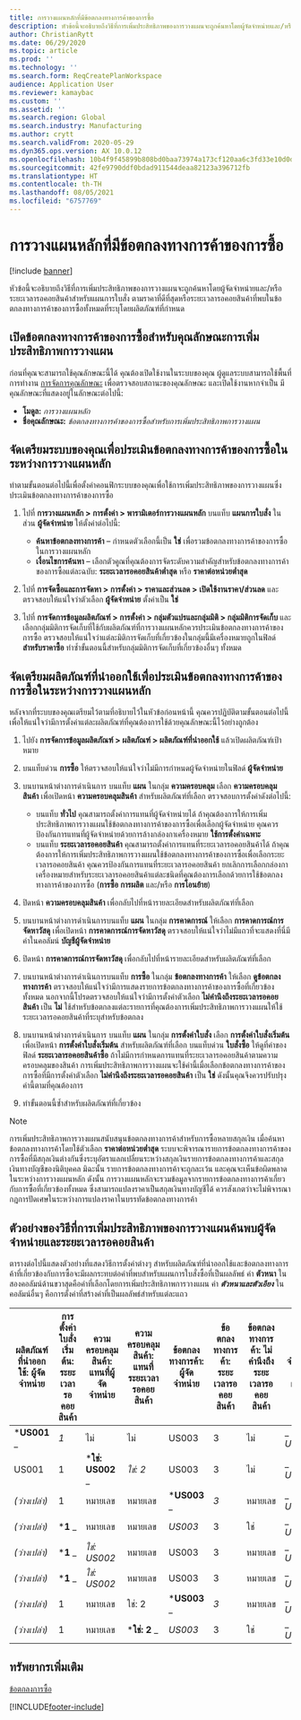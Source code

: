 ```yaml
---
title: การวางแผนหลักที่มีข้อตกลงทางการค้าของการซื้อ
description: หัวข้อนี้จะอธิบายถึงวิธีที่การเพิ่มประสิทธิภาพของการวางแผนจะถูกค้นหาโดยผู้จัดจำหน่ายและ/หรือระยะเวลารอคอยสินค้าสำหรับแผนการใบสั่ง ตามราคาที่ดีที่สุดหรือระยะเวลารอคอยสินค้าที่พบในข้อตกลงทางการค้าของการซื้อ
author: ChristianRytt
ms.date: 06/29/2020
ms.topic: article
ms.prod: ''
ms.technology: ''
ms.search.form: ReqCreatePlanWorkspace
audience: Application User
ms.reviewer: kamaybac
ms.custom: ''
ms.assetid: ''
ms.search.region: Global
ms.search.industry: Manufacturing
ms.author: crytt
ms.search.validFrom: 2020-05-29
ms.dyn365.ops.version: AX 10.0.12
ms.openlocfilehash: 10b4f9f45899b808bd0baa73974a173cf120aa6c3fd33e10d0d79a59614f1f70
ms.sourcegitcommit: 42fe9790ddf0bdad911544deaa82123a396712fb
ms.translationtype: HT
ms.contentlocale: th-TH
ms.lasthandoff: 08/05/2021
ms.locfileid: "6757769"
---
```

# <a name="master-planning-with-purchase-trade-agreements"></a>การวางแผนหลักที่มีข้อตกลงทางการค้าของการซื้อ

[!include [banner](../../includes/banner.md)]

หัวข้อนี้จะอธิบายถึงวิธีที่การเพิ่มประสิทธิภาพของการวางแผนจะถูกค้นหาโดยผู้จัดจำหน่ายและ/หรือระยะเวลารอคอยสินค้าสำหรับแผนการใบสั่ง ตามราคาที่ดีที่สุดหรือระยะเวลารอคอยสินค้าที่พบในข้อตกลงทางการค้าของการซื้อทั้งหมดที่ระบุโดยผลิตภัณฑ์ที่กำหนด

## <a name="turn-on-the-purchase-trade-agreements-for-planning-optimization-feature"></a>เปิดข้อตกลงทางการค้าของการซื้อสำหรับคุณลักษณะการเพิ่มประสิทธิภาพการวางแผน

ก่อนที่คุณจะสามารถใช้คุณลักษณะนี้ได้ คุณต้องเปิดใช้งานในระบบของคุณ ผู้ดูแลระบบสามารถใช้พื้นที่การทำงาน [การจัดการคุณลักษณะ](../../../fin-ops-core/fin-ops/get-started/feature-management/feature-management-overview.md) เพื่อตรวจสอบสถานะของคุณลักษณะ และเปิดใช้งานหากจำเป็น มีคุณลักษณะที่แสดงอยู่ในลักษณะต่อไปนี้:

- **โมดูล:** *การวางแผนหลัก*
- **ชื่อคุณลักษณะ:** *ข้อตกลงทางการค้าของการซื้อสำหรับการเพิ่มประสิทธิภาพการวางแผน*

## <a name="prepare-your-system-to-evaluate-purchase-trade-agreements-during-master-planning"></a>จัดเตรียมระบบของคุณเพื่อประเมินข้อตกลงทางการค้าของการซื้อในระหว่างการวางแผนหลัก

ทำตามขั้นตอนต่อไปนี้เพื่อตั้งค่าคอนฟิกระบบของคุณเพื่อใช้การเพิ่มประสิทธิภาพของการวางแผนซึ่งประเมินข้อตกลงทางการค้าของการซื้อ

1. ไปที่ **การวางแผนหลัก \> การตั้งค่า \> พารามิเตอร์การวางแผนหลัก** บนแท็บ **แผนการใบสั่ง** ในส่วน **ผู้จัดจำหน่าย** ให้ตั้งค่าต่อไปนี้:

    - **ค้นหาข้อตกลงทางการค้า** – กำหนดตัวเลือกนี้เป็น **ใช่** เพื่อรวมข้อตกลงทางการค้าของการซื้อในการวางแผนหลัก
    - **เงื่อนไขการค้นหา** – เลือกตัวคูณที่คุณต้องการจัดระดับความสำคัญสำหรับข้อตกลงทางการค้าของการซื้อแต่ละฉบับ: **ระยะเวลารอคอยสินค้าต่ำสุด** หรือ **ราคาต่อหน่วยต่ำสุด**

1. ไปที่ **การจัดซื้อและการจัดหา \> การตั้งค่า \> ราคาและส่วนลด \> เปิดใช้งานราคา/ส่วนลด** และตรวจสอบให้แน่ใจว่าตัวเลือก **ผู้จัดจำหน่าย** ตั้งค่าเป็น **ใช่**
1. ไปที่ **การจัดการข้อมูลผลิตภัณฑ์ \> การตั้งค่า \> กลุ่มตัวแปรและกลุ่มมิติ \> กลุ่มมิติการจัดเก็บ** และเลือกกลุ่มมิติการจัดเก็บที่ใช้กับผลิตภัณฑ์ที่การวางแผนหลักควรประเมินข้อตกลงทางการค้าของการซื้อ ตรวจสอบให้แน่ใจว่าแต่ละมิติการจัดเก็บที่เกี่ยวข้องในกลุ่มนี้มีเครื่องหมายถูกในฟิลด์ **สำหรับราคาซื้อ** ทำซ้ำขั้นตอนนี้สำหรับกลุ่มมิติการจัดเก็บที่เกี่ยวข้องอื่นๆ ทั้งหมด

## <a name="prepare-a-released-product-to-evaluate-purchase-trade-agreements-during-master-planning"></a>จัดเตรียมผลิตภัณฑ์ที่นำออกใช้เพื่อประเมินข้อตกลงทางการค้าของการซื้อในระหว่างการวางแผนหลัก

หลังจากที่ระบบของคุณเตรียมไว้ตามที่อธิบายไว้ในหัวข้อก่อนหน้านี้ คุณควรปฏิบัติตามขั้นตอนต่อไปนี้เพื่อให้แน่ใจว่ามีการตั้งค่าแต่ละผลิตภัณฑ์ที่คุณต้องการใช้ด้วยคุณลักษณะนี้ไว้อย่างถูกต้อง

1. ไปยัง **การจัดการข้อมูลผลิตภัณฑ์ \> ผลิตภัณฑ์ \> ผลิตภัณฑ์ที่นำออกใช้** แล้วเปิดผลิตภัณฑ์เป้าหมาย
1. บนแท็บด่วน **การซื้อ** ให้ตรวจสอบให้แน่ใจว่าไม่มีการกำหนดผู้จัดจำหน่ายในฟิลด์ **ผู้จัดจำหน่าย**
1. บนบานหน้าต่างการดำเนินการ บนแท็บ **แผน** ในกลุ่ม **ความครอบคลุม** เลือก **ความครอบคลุมสินค้า** เพื่อเปิดหน้า **ความครอบคลุมสินค้า** สำหรับผลิตภัณฑ์ที่เลือก ตรวจสอบการตั้งค่าดังต่อไปนี้:

    - บนแท็บ **ทั่วไป** คุณสามารถตั้งค่าการแทนที่ผู้จัดจำหน่ายได้ ถ้าคุณต้องการให้การเพิ่มประสิทธิภาพการวางแผนใช้ข้อตกลงทางการค้าของการซื้อเพื่อเลือกผู้จัดจำหน่าย คุณควรป้องกันการแทนที่ผู้จัดจำหน่ายด้วยการล้างกล่องกาเครื่องหมาย **ใช้การตั้งค่าเฉพาะ**
    - บนแท็บ **ระยะเวลารอคอยสินค้า** คุณสามารถตั้งค่าการแทนที่ระยะเวลารอคอยสินค้าได้ ถ้าคุณต้องการให้การเพิ่มประสิทธิภาพการวางแผนใช้ข้อตกลงทางการค้าของการซื้อเพื่อเลือกระยะเวลารอคอยสินค้า คุณควรป้องกันการแทนที่ระยะเวลารอคอยสินค้า ยกเลิกการเลือกกล่องกาเครื่องหมายสำหรับระยะเวลารอคอยสินค้าแต่ละชนิดที่คุณต้องการเลือกด้วยการใช้ข้อตกลงทางการค้าของการซื้อ (**การซื้อ** **การผลิต** และ/หรือ **การโอนย้าย**)

1. ปิดหน้า **ความครอบคลุมสินค้า** เพื่อกลับไปที่หน้ารายละเอียดสำหรับผลิตภัณฑ์ที่เลือก
1. บนบานหน้าต่างการดำเนินการบนแท็บ **แผน** ในกลุ่ม **การคาดการณ์** ให้เลือก **การคาดการณ์การจัดหาวัสดุ** เพื่อเปิดหน้า **การคาดการณ์การจัดหาวัสดุ** ตรวจสอบให้แน่ใจว่าไม่มีแถวที่จะแสดงที่นี่มีค่าในคอลัมน์ **บัญชีผู้จัดจำหน่าย**
1. ปิดหน้า **การคาดการณ์การจัดหาวัสดุ** เพื่อกลับไปที่หน้ารายละเอียดสำหรับผลิตภัณฑ์ที่เลือก
1. บนบานหน้าต่างการดำเนินการบนแท็บ **การซื้อ** ในกลุ่ม **ข้อตกลงทางการค้า** ให้เลือก **ดูข้อตกลงทางการค้า** ตรวจสอบให้แน่ใจว่ามีการแสดงรายการข้อตกลงทางการค้าของการซื้อที่เกี่ยวข้องทั้งหมด นอกจากนี้โปรดตรวจสอบให้แน่ใจว่ามีการตั้งค่าตัวเลือก **ไม่คำนึงถึงระยะเวลารอคอยสินค้า** เป็น **ไม่** ใช้สำหรับข้อตกลงแต่ละรายการที่คุณต้องการเพิ่มประสิทธิภาพการวางแผนให้ใช้ระยะเวลารอคอยสินค้าที่ระบุสำหรับข้อตกลง
1. บนบานหน้าต่างการดำเนินการ บนแท็บ **แผน** ในกลุ่ม **การตั้งค่าใบสั่ง** เลือก **การตั้งค่าใบสั่งเริ่มต้น** เพื่อเปิดหน้า **การตั้งค่าใบสั่งเริ่มต้น** สำหรับผลิตภัณฑ์ที่เลือก บนแท็บด่วน **ใบสั่งซื้อ** ให้ดูที่ค่าของฟิลด์ **ระยะเวลารอคอยสินค้าซื้อ** ถ้าไม่มีการกำหนดการแทนที่ระยะเวลารอคอยสินค้าตามความครอบคลุมของสินค้า การเพิ่มประสิทธิภาพการวางแผนจะใช้ค่านี้เมื่อเลือกข้อตกลงทางการค้าของการซื้อที่มีการตั้งค่าตัวเลือก **ไม่คำนึงถึงระยะเวลารอคอยสินค้า** เป็น **ใช่** ดังนั้นคุณจึงควรปรับปรุงค่านี้ตามที่คุณต้องการ
1. ทำขั้นตอนนี้ซ้ำสำหรับผลิตภัณฑ์ที่เกี่ยวข้อง

> [!NOTE]
> การเพิ่มประสิทธิภาพการวางแผนสนับสนุนข้อตกลงทางการค้าสำหรับการซื้อหลายสกุลเงิน เมื่อค้นหาข้อตกลงทางการค้าโดยใช้ตัวเลือก **ราคาต่อหน่วยต่ำสุด** ระบบจะพิจารณารายการข้อตกลงทางการค้าของการซื้อที่มีสกุลเงินต่างกันซึ่งระบุอัตราแลกเปลี่ยนระหว่างสกุลเงินรายการข้อตกลงทางการค้าและสกุลเงินทางบัญชีของนิติบุคคล มิฉะนั้น รายการข้อตกลงทางการค้าจะถูกละเว้น และคุณจะเห็นข้อผิดพลาดในระหว่างการวางแผนหลัก ดังนั้น การวางแผนหลักจะรวมข้อมูลจากรายการข้อตกลงทางการค้าเกี่ยวกับการซื้อที่เกี่ยวข้องทั้งหมด ซึ่งสามารถแปลงราคาเป็นสกุลเงินทางบัญชีได้ ควรสังเกตว่าจะไม่พิจารณากฎการปัดเศษในระหว่างการแปลงราคาในบรรทัดข้อตกลงทางการค้า

## <a name="examples-of-how-planning-optimization-finds-vendor-and-lead-times"></a>ตัวอย่างของวิธีที่การเพิ่มประสิทธิภาพของการวางแผนค้นพบผู้จัดจำหน่ายและระยะเวลารอคอยสินค้า

ตารางต่อไปนี้แสดงตัวอย่างที่แสดงวิธีการตั้งค่าต่างๆ สำหรับผลิตภัณฑ์ที่นำออกใช้และข้อตกลงทางการค้าที่เกี่ยวข้องกับการซื้อจะมีผลกระทบต่อค่าที่พบสำหรับแผนการใบสั่งซื้อที่เป็นผลลัพธ์ ค่า **ตัวหนา** ในสองคอลัมน์ด้านขวาสุดคือค่าที่เลือกโดยการเพิ่มประสิทธิภาพการวางแผน ค่า **_ตัวหนาและตัวเอียง_** ในคอลัมน์อื่นๆ คือการตั้งค่าที่สร้างค่าที่เป็นผลลัพธ์สำหรับแต่ละแถว

| ผลิตภัณฑ์ที่นำออกใช้: ผู้จัดจำหน่าย | การตั้งค่าใบสั่งเริ่มต้น: ระยะเวลารอคอยสินค้า | ความครอบคลุมสินค้า: แทนที่ผู้จัดจำหน่าย | ความครอบคลุมสินค้า: แทนที่ระยะเวลารอคอยสินค้า | ข้อตกลงทางการค้า: ผู้จัดจำหน่าย | ข้อตกลงทางการค้า: ระยะเวลารอคอยสินค้า | ข้อตกลงทางการค้า: ไม่คำนึงถึงระยะเวลารอคอยสินค้า | ผู้จัดจำหน่ายที่เป็นผลลัพธ์ | ระยะเวลารอคอยสินค้าที่เป็นผลลัพธ์ |
| --- | --- | --- | --- | --- | --- | --- | --- | --- |
| ***US001** _ | _*_1_*_ | ไม่ | ไม่ | US003 | 3 | ไม่ | _ *US001** | **1** |
| US001 | 1 | ***ใช่: US002** _ | _*_ใช่: 2_*_ | US003 | 3 | ไม่ | _ *US002** | **2** |
| *(ว่างเปล่า)* | 1 | หมายเลข | หมายเลข | ***US003** _ | _*_3_*_ | หมายเลข | _ *US003** | **3** |
| *(ว่างเปล่า)* | ***1** _ | หมายเลข | หมายเลข | _*_US003_*_ | 3 | ใช่ | _ *US003** | **1** |
| *(ว่างเปล่า)* | ***1** _ | _*_ใช่: US002_*_ | หมายเลข | US003 | 3 | หมายเลข | _ *US002** | **1** |
| *(ว่างเปล่า)* | ***1** _ | _*_ใช่: US002_*_ | หมายเลข | US003 | 3 | หมายเลข | _ *US002** | **1** |
| *(ว่างเปล่า)* | 1 | หมายเลข | ใช่: 2 | ***US003** _ | _*_3_*_ | หมายเลข | _ *US003** | **3** |
| *(ว่างเปล่า)* | 1 | หมายเลข | ***ใช่: 2** _ | _*_US003_*_ | 3 | ใช่ | _ *US003** | **2** |

## <a name="additional-resources"></a>ทรัพยากรเพิ่มเติม

[ข้อตกลงการซื้อ](../../procurement/purchase-agreements.md)


[!INCLUDE[footer-include](../../../includes/footer-banner.md)]
